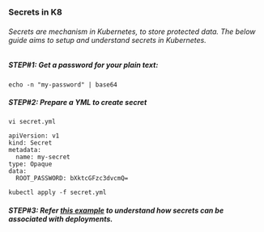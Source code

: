### Secrets in K8
###### Secrets are mechanism in Kubernetes, to store protected data. The below guide aims to setup and understand secrets in Kubernetes.

##### STEP#1: Get a password for your plain text: 

```
echo -n "my-password" | base64
```
##### STEP#2:  Prepare a YML to create secret

```
vi secret.yml
```

    apiVersion: v1
    kind: Secret
    metadata:
      name: my-secret
    type: Opaque
    data:
      ROOT_PASSWORD: bXktcGFzc3dvcmQ=


```
kubectl apply -f secret.yml
```

##### STEP#3: Refer [this example](https://github.com/rahulvaish/ReferenceDocuments/blob/master/UnderstandingKubernetes/%5B13%5D%20Kubernetes-MySQL.MD) to understand how secrets can be associated with deployments.
